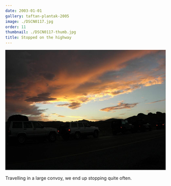 ```yaml
---
date: 2003-01-01
gallery: taftan-plantak-2005
image: ./DSCN0117.jpg
order: 11
thumbnail: ./DSCN0117-thumb.jpg
title: Stopped on the highway
---
```


![Stopped on the highway](./DSCN0117.jpg)

Travelling in a large convoy, we end up stopping quite often.